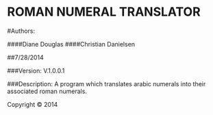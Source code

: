 ROMAN NUMERAL TRANSLATOR
==================================

#Authors:

####Diane Douglas
####Christian Danielsen

##7/28/2014

###Version:
V.1.0.0.1

###Description: A program which translates arabic numerals into their associated roman numerals.

Copyright © 2014
